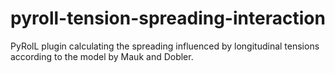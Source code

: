 # pyroll-tension-spreading-interaction
PyRolL plugin calculating the spreading influenced by longitudinal tensions according to the model by Mauk and Dobler.

